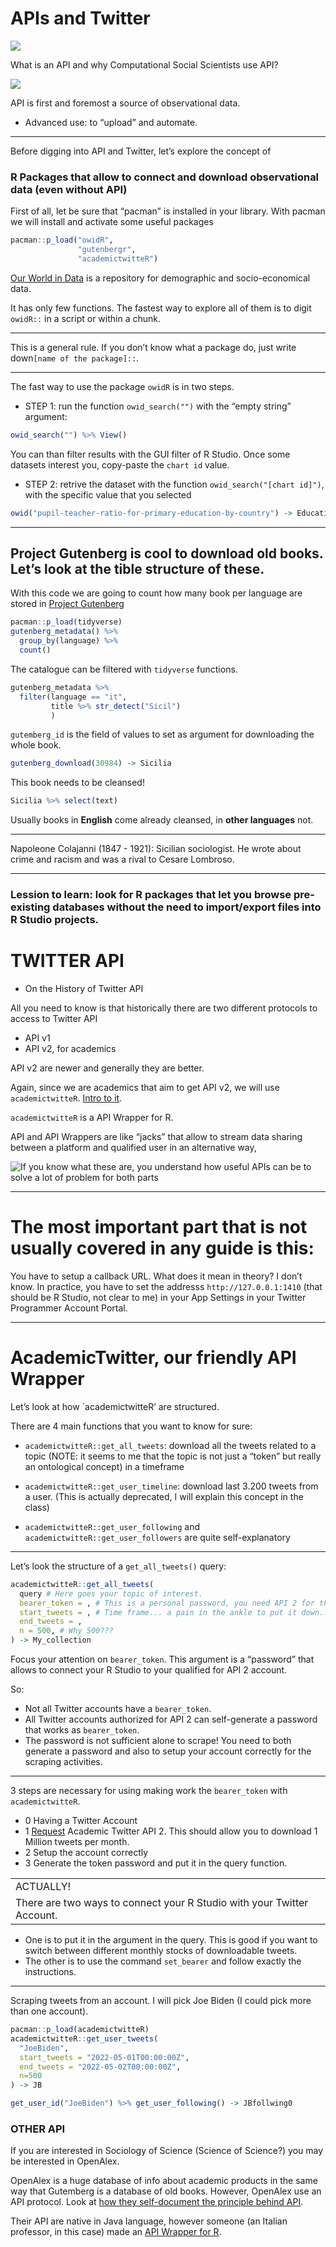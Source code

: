 APIs and Twitter
================

![](API0.png)

What is an API and why Computational Social Scientists use API?

![](API1.png)

API is first and foremost a source of observational data.

-   Advanced use: to “upload” and automate.

------------------------------------------------------------------------

Before digging into API and Twitter, let’s explore the concept of

### R Packages that allow to connect and download observational data (even without API)

First of all, let be sure that “pacman” is installed in your library.
With pacman we will install and activate some useful packages

``` r
pacman::p_load("owidR",
               "gutenbergr",
               "academictwitteR")
```

[Our World in Data](https://ourworldindata.org/) is a repository for
demographic and socio-economical data.

It has only few functions. The fastest way to explore all of them is to
digit `owidR::` in a script or within a chunk.

------------------------------------------------------------------------

This is a general rule. If you don’t know what a package do, just write
down`[name of the package]::`.

------------------------------------------------------------------------

The fast way to use the package `owidR` is in two steps.

-   STEP 1: run the function `owid_search("")` with the “empty string”
    argument:

``` r
owid_search("") %>% View()
```

You can than filter results with the GUI filter of R Studio. Once some
datasets interest you, copy-paste the `chart id` value.

-   STEP 2: retrive the dataset with the function
    `owid_search("[chart id]")`, with the specific value that you
    selected

``` r
owid("pupil-teacher-ratio-for-primary-education-by-country") -> Education
```

------------------------------------------------------------------------

## Project Gutenberg is cool to download old books. Let’s look at the tible structure of these.

With this code we are going to count how many book per language are
stored in [Project Gutenberg](https://www.gutenberg.org/)

``` r
pacman::p_load(tidyverse)
gutenberg_metadata() %>%
  group_by(language) %>%
  count()
```

The catalogue can be filtered with `tidyverse` functions.

``` r
gutenberg_metadata %>%
  filter(language == "it",
         title %>% str_detect("Sicil")
         )
```

`gutemberg_id` is the field of values to set as argument for downloading
the whole book.

``` r
gutenberg_download(30984) -> Sicilia
```

This book needs to be cleansed!

``` r
Sicilia %>% select(text)
```

Usually books in **English** come already cleansed, in **other
languages** not.

------------------------------------------------------------------------

Napoleone Colajanni (1847 - 1921): Sicilian sociologist. He wrote about
crime and racism and was a rival to Cesare Lombroso.

------------------------------------------------------------------------

### Lession to learn: look for R packages that let you browse pre-existing databases without the need to import/export files into R Studio projects.

# TWITTER API

-   On the History of Twitter API

All you need to know is that historically there are two different
protocols to access to Twitter API

-   API v1
-   API v2, for academics

API v2 are newer and generally they are better.

Again, since we are academics that aim to get API v2, we will use
`academictwitteR`. [Intro to
it](https://cran.r-project.org/web/packages/academictwitteR/vignettes/academictwitteR-intro.html).

`academictwitteR` is a API Wrapper for R.

API and API Wrappers are like “jacks” that allow to stream data sharing
between a platform and qualified user in an alternative way,

![If you know what these are, you understand how useful APIs can be to
solve a lot of problem for both parts](powerlines.jpg)

------------------------------------------------------------------------

# The most important part that is not usually covered in any guide is this:

You have to setup a callback URL. What does it mean in theory? I don’t
know. In practice, you have to set the addresss `http://127.0.0.1:1410`
(that should be R Studio, not clear to me) in your App Settings in your
Twitter Programmer Account Portal.

------------------------------------------------------------------------

# AcademicTwitter, our friendly API Wrapper

Let’s look at how \`academictwitteR’ are structured.

There are 4 main functions that you want to know for sure:

-   `academictwitteR::get_all_tweets`: download all the tweets related
    to a topic (NOTE: it seems to me that the topic is not just a
    “token” but really an ontological concept) in a timeframe

-   `academictwitteR::get_user_timeline`: download last 3.200 tweets
    from a user. (This is actually deprecated, I will explain this
    concept in the class)

-   `academictwitteR::get_user_following` and
    `academictwitteR::get_user_followers` are quite self-explanatory

------------------------------------------------------------------------

Let’s look the structure of a `get_all_tweets()` query:

``` r
academictwitteR::get_all_tweets(
  query # Here goes your topic of interest. 
  bearer_token = , # This is a personal password, you need API 2 for this
  start_tweets = , # Time frame... a pain in the ankle to put it down...
  end_tweets = ,
  n = 500, # Why 500???
) -> My_collection
```

Focus your attention on `bearer_token`. This argument is a “password”
that allows to connect your R Studio to your qualified for API 2
account.

So:

-   Not all Twitter accounts have a `bearer_token`.
-   All Twitter accounts authorized for API 2 can self-generate a
    password that works as `bearer_token`.
-   The password is not sufficient alone to scrape! You need to both
    generate a password and also to setup your account correctly for the
    scraping activities.

------------------------------------------------------------------------

3 steps are necessary for using making work the `bearer_token` with
`academictwitteR`.

-   0 Having a Twitter Account
-   1
    [Request](https://developer.twitter.com/en/portal/petition/essential/basic-info)
    Academic Twitter API 2. This should allow you to download 1 Million
    tweets per month.
-   2 Setup the account correctly
-   3 Generate the token password and put it in the query function.

|                                                                        |
|------------------------------------------------------------------------|
| ACTUALLY!                                                              |
| There are two ways to connect your R Studio with your Twitter Account. |

-   One is to put it in the argument in the query. This is good if you
    want to switch between different monthly stocks of downloadable
    tweets.
-   The other is to use the command `set_bearer` and follow exactly the
    instructions.

------------------------------------------------------------------------

Scraping tweets from an account. I will pick Joe Biden (I could pick
more than one account).

``` r
pacman::p_load(academictwitteR)
academictwitteR::get_user_tweets(
  "JoeBiden",
  start_tweets = "2022-05-01T00:00:00Z",
  end_tweets = "2022-05-02T00:00:00Z",
  n=500
) -> JB
```

``` r
get_user_id("JoeBiden") %>% get_user_following() -> JBfollwing0
```

### OTHER API

If you are interested in Sociology of Science (Science of Science?) you
may be interested in OpenAlex.

OpenAlex is a huge database of info about academic products in the same
way that Gutemberg is a database of old books. However, OpenAlex use an
API protocol. Look at [how they self-document the principle behind
API](https://docs.openalex.org/api).

Their API are native in Java language, however someone (an Italian
professor, in this case) made an [API Wrapper for
R](https://github.com/massimoaria/openalexR).
